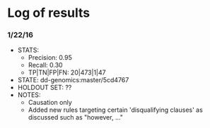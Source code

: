 # Log of results

### 1/22/16
* STATS:
  * Precision: 0.95
  * Recall: 0.30
  * TP|TN|FP|FN: 20|473|1|47
* STATE: dd-genomics:master/5cd4767
* HOLDOUT SET: ??
* NOTES:
  * Causation only
  * Added new rules targeting certain 'disqualifying clauses' as discussed such as "however, ..."
